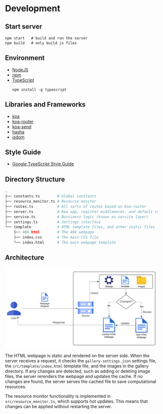 # Development

## Start server

```shell
npm start   # build and run the server
npm build   # only build js files
```

## Environment

* [NodeJS](https://nodejs.org/en)
* [npm](https://www.npmjs.com)
* [TypeScript](https://www.typescriptlang.org/docs/handbook/intro.html)
  ```shell
  npm install -g typescript
  ```

## Libraries and Frameworks

* [koa](https://github.com/koajs/koa)
* [koa-router](https://github.com/koajs/router)
* [koa-send](https://github.com/koajs/send)
* [hasha](https://github.com/sindresorhus/hasha)
* [jsdom](https://github.com/jsdom/jsdom)

## Style Guide

* [Google TypeScript Style Guide](https://google.github.io/styleguide/tsguide.html)

## Directory Structure

~~~python
.
├── constants.ts        # Global constants
├── resource_monitor.ts # Resource monitor
├── routes.ts           # All sorts of routes based on koa-router
├── server.ts           # Koa app, register middlewares, and default route handler
├── service.ts          # Bussiness logic (known as service layer)
├── settings.ts         # Settings interface
└── template            # HTML template files, and other static files 
    ├── 404.html        # The 404 webpage
    ├── index.css       # The main CSS file
    └── index.html      # The main webpage template
~~~

## Architecture

![architecture webpage](img/architecture_webpage.png)

The HTML webpage is static and rendered on the server side. When the server receives a request, it checks the `gallery-settings.json` settings file, the `src/template/index.html` template file, and the images in the gallery directory. If any changes are detected, such as adding or deleting image files, the server rerenders the webpage and updates the cache. If no changes are found, the server serves the cached file to save computational resources.

The resource monitor functionality is implemented in `src/resource_monitor.ts`, which supports hot updates. This means that changes can be applied without restarting the server.
